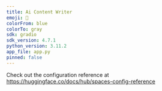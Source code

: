 ```yaml
---
title: Ai Content Writer
emoji: 🏢
colorFrom: blue
colorTo: gray
sdk: gradio
sdk_version: 4.7.1
python_version: 3.11.2
app_file: app.py
pinned: false
---
```


Check out the configuration reference at https://huggingface.co/docs/hub/spaces-config-reference
